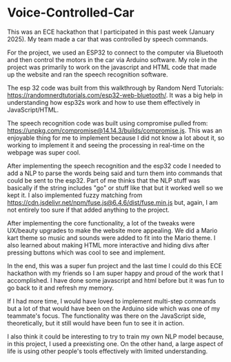 # Voice-Controlled-Car
This was an ECE hackathon that I participated in this past week (January 2025). My team made a car that was controlled by speech commands.

For the project, we used an ESP32 to connect to the computer via Bluetooth and then control the motors in the car via Arduino software. 
My role in the project was primarily to work on the javascript and HTML code that made up the website and ran the speech recognition software.

The esp 32 code was built from this walkthrough by Random Nerd Tutorials: https://randomnerdtutorials.com/esp32-web-bluetooth/. 
It was a big help in understanding how esp32s work and how to use them effectively in JavaScript/HTML.

The speech recognition code was built using compromise pulled from: https://unpkg.com/compromise@14.14.3/builds/compromise.js.
This was an enjoyable thing for me to implement because I did not know a lot about it, so working to implement it and seeing the processing in real-time on the webpage was super cool.

After implementing the speech recognition and the esp32 code I needed to add a NLP to parse the words being said and turn them into commands that could be sent to the esp32. 
Part of me thinks that the NLP stuff was basically if the string includes "go" or stuff like that but it worked well so we kept it. 
I also implemented fuzzy matching from https://cdn.jsdelivr.net/npm/fuse.js@6.4.6/dist/fuse.min.js but, again, I am not entirely too sure if that added anything to the project.

After implementing the core functionality, a lot of the tweaks were UX/beauty upgrades to make the website more appealing.
We did a Mario kart theme so music and sounds were added to fit into the Mario theme.
I also learned about making HTML more interactive and hiding divs after pressing buttons which was cool to see and implement.

In the end, this was a super fun project and the last time I could do this ECE hackathon with my friends so I am super happy and proud of the work that I accomplished.
I have done some javascript and html before but it was fun to go back to it and refresh my memory.

If I had more time, I would have loved to implement multi-step commands but a lot of that would have been on the Arduino side which was one of my teammate's focus.
The functionality was there on the JavaScript side, theoretically, but it still would have been fun to see it in action. 

I also think it could be interesting to try to train my own NLP model because, in this project, I used a preexisting one. 
On the other hand, a large aspect of life is using other people's tools effectively with limited understanding.

